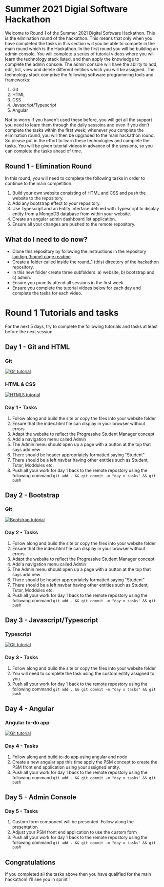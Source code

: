 # Summer 2021 Digial Software Hackathon
Welcome to Round 1 of the Summer 2021 Digital Software Hackathon.  This is the elimination round of the hackathon.  This means that only when you have completed the tasks in this section will you be able to compete in the main round which is the Hackathon.  In the first round you will be building an admin console. You will complete a series of tutorial videos where you will learn the technology stack listed, and then apply the knowledge to complete the admin console.  The admin console will have the ability to add, edit, list, view and delete different entities which you will be assigned.  The technology stack comprise the following software programming tools and frameworks:
1. Git
2. HTML
3. CSS
4. Javascript/Typescript
5. Angular

Not to worry if you haven't used these before, you will get all the support you need to learn them through the daily sessoins and even if you don't complete the tasks within the first week; whenever you complete the elimination round, you will then be upgraded to the main hackathon round.  So please put in the effort to learn these technologies and complete the tasks.  You will be given tutorial videos in advance of the sessions, so you can complete the tasks ahead of time.

## Round 1 - Elimination Round

In this round, you will need to complete the following tasks in order to continue to the main competition.
1. Build your own website consisting of HTML and CSS and push the website to the repository.
1. Add any bootstrap effect to your repository.
1. Use Typescript and an Entity interface defined with Typescript to display entity from a MongoDB database from within your website.
1. Create an angular admin dashboard list application.
1. Ensure all your changes are pushed to the remote repository.

## What do I need to do now? 
- Clone this repository by following the instructions in the repository [landing (home) page readme](https://github.com/JohnAPedagogy/ProgressiveStudentHackathon).
- Create a folder called <your name> inside the round_1 (this) directory of the hackathon repository.  
- In this new folder create three subfolders:  a) website, b) bootstrap and c) admin.
- Ensure you promtly attend all sessions in the first week.
- Ensure you complete the tutorial vidoes below for each day and complete the tasks for each video.

# Round 1 Tutorials and tasks
For the next 5 days, try to complete the following tutorials and tasks at least before the next session.

## Day 1 - Git and HTML
### Git
[![Git tutorial](https://img.youtube.com/vi/HkdAHXoRtos/0.jpg)](https://www.youtube.com/watch?v=HkdAHXoRtos)
### HTML & CSS
[![HTML5 tutorial](https://img.youtube.com/vi/Wm6CUkswsNw/0.jpg)](https://www.youtube.com/watch?v=Wm6CUkswsNw)
### Day 1 - Tasks
1. Follow along and build the site or copy the files into your website folder
2. Ensure that the index.html file can display in your browser without errors.
3. Adapt the website to reflect the Progressive Student Manager concept
4. Add a navigation menu called Admin
5. The Admin menu should open up a page with a button at the top that says add new
6. There should be header appropriately formatted saying "Student"
7. There should be a left navbar having other entities such as Student, Tutor, Moddules etc.
8. Push all your work for day 1 back to the remote repostory using the following command `git add . && git commit -m "day x tasks" && git push`  

## Day 2 - Bootstrap
### Git
[![Bootstrap tutorial](https://img.youtube.com/vi/4sosXZsdy-s/0.jpg)](https://www.youtube.com/watch?v=4sosXZsdy-s)
### Day 2 - Tasks
1. Follow along and build the site or copy the files into your website folder
2. Ensure that the index.html file can display in your browser without errors.
3. Adapt the website to reflect the Progressive Student Manager concept
4. Add a navigation menu called Admin
5. The Admin menu should open up a page with a button at the top that says add new
6. There should be header appropriately formatted saying "Student"
7. There should be a left navbar having other entities such as Student, Tutor, Moddules etc.
8. Push all your work for day 1 back to the remote repostory using the following command `git add . && git commit -m "day x tasks" && git push`  

## Day 3 - Javascript/Typescript
### Typescript
[![Git tutorial](https://img.youtube.com/vi/NjN00cM18Z4/0.jpg)](https://www.youtube.com/watch?v=NjN00cM18Z4)
### Day 3 - Tasks
1. Follow along and build the site or copy the files into your website folder
2. You will need to complete the task using the custom entity assigned to you.
3. Push all your work for day 1 back to the remote repostory using the following command `git add . && git commit -m "day x tasks" && git push`  


## Day 4 - Angular
### Angular to-do app
[![Git tutorial](https://img.youtube.com/vi/_TLhUCjY9iA/0.jpg)](https://www.youtube.com/watch?v=_TLhUCjY9iA)
### Day 4 - Tasks
1. Follow along and build to-do app using angular and node
2. Create a new angular app this time apply the PSM concept to create the PSM front end application using your assigned entity.
3. Push all your work for day 1 back to the remote repostory using the following command `git add . && git commit -m "day x tasks" && git push`  

## Day 5 - Admin Console
### Day 5 - Tasks
1. Custom form component will be presented. Follow along the presentation
2. Adjust your PSM front end application to use the custom form
3. Push all your work for day 1 back to the remote repostory using the following command `git add . && git commit -m "day x tasks" && git push`  

## Congratulations
If you completed all the tasks above then you have qualified for the main hackathon!  I'll see you in sprint 1
